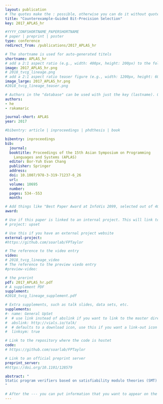 ```yaml
---
layout: publication
# The quotes make the : possible, otherwise you can do it without quotes
title: "Counterexample-Guided Bit-Precision Selection"
key: 2017_APLAS_hr

#YYYY_CONFSHORTNAME_PAPERSHORTNAME
# paper | preprint | poster
type: conference
redirect_from: /publications/2017_APLAS_hr

# The shortname is used for auto-generated titels
shortname: APLAS_hr
# add a 2:1 aspect ratio (e.g., width: 400px, height: 200px) to the folder /assets/images/papers/
image: 2017_APLAS_hr.png
# 2018_tvcg_lineage.png
# add a 2:1 aspect ratio teaser figure (e.g., width: 1200px, height: 600px) to the folder /assets/images/papers/
image_large: 2017_APLAS_hr.png
#2018_tvcg_lineage_teaser.png

# Authors in the "database" can be used with just the key (lastname). Others can be written properly.
authors:
- he
- rakamaric

journal-short: APLAS
year: 2017

#bibentry: article | inproceedings | phdthesis | book

bibentry: inproceedings
bib:
  journal:
  booktitle: Proceedings of the 15th Asian Symposium on Programming
    Languages and Systems (APLAS)
  editor: Bor-Yuh Evan Chang
  publisher: Springer
  address: 
  doi: 10.1007/978-3-319-71237-6_26
  url: 
  volume: 10695
  number: 
  pages: 534--553
  month: 

# Add things like "Best Paper Award at InfoVis 2099, selected out of 4000 submissions"
award:

# Use if this paper is linked to an internal project. This will link to the project site
# project: upset

# Use this if you have an external project website
external-project:
#https://github.com/soarlab/FPTaylor

# The reference to the video entry
video:
# 2018_tvcg_lineage_video
# The reference to the preview viedo entry
#preview-video:

# the prerint
pdf: 2017_APLAS_hr.pdf
# A supplement PDF
supplement: 
#2018_tvcg_lineage_supplement.pdf

# Extra supplements, such as talk slides, data sets, etc.
supplements:
#- name: General UpSet
#  # use link instead of abslink if you want to link to the master directory
#  abslink: http://vials.io/talk/
#  # defaults to a download icon, use this if you want a link-out icon
#  linksym: true

# Link to the repository where the code is hostet
code:
# https://github.com/soarlab/FPTaylor

# Link to an official preprint server
preprint_server: 
#https://doi.org/10.1101/128579

abstract: "
Static program verifiers based on satisfiability modulo theories (SMT) solvers often trade precision for scalability to be able to handle large programs. A popular trade-off is to model bitwise operations, which are expensive for SMT solving, using uninterpreted functions over integers. Such an over-approximation improves scalability, but can introduce undesirable false alarms in the presence of bitwise operations that are common in, for example, low-level systems software. In this paper, we present our approach to diagnose the spurious counterexamples caused by this trade-off, and leverage the learned information to lazily and gradually refine the precision of reasoning about bitwise operations in the whole program. Our main insight is to employ a simple and fast type analysis to transform both a counterexample and program into their more precise versions that block the diagnosed spurious counterexample. We implement our approach in the SMACK software verifier, and evaluate it on the benchmark suite from the International Competition on Software Verification (SV-COMP). The evaluation shows that we significantly reduce the number of false alarms while maintaining scalability.
"

# After the --- you can put information that you want to appear on the website using markdown formatting or HTML. A good example are acknowledgements, extra references, an erratum, etc.
---
```

